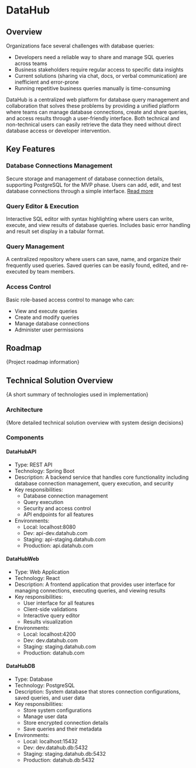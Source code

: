 # DataHub

## Overview

Organizations face several challenges with database queries:
- Developers need a reliable way to share and manage SQL queries across teams
- Business stakeholders require regular access to specific data insights
- Current solutions (sharing via chat, docs, or verbal communication) are inefficient and error-prone
- Running repetitive business queries manually is time-consuming

DataHub is a centralized web platform for database query management and collaboration that solves these problems by providing a unified platform where teams can manage database connections, create and share queries, and access results through a user-friendly interface. Both technical and non-technical users can easily retrieve the data they need without direct database access or developer intervention.

## Key Features

### Database Connections Management
Secure storage and management of database connection details, supporting PostgreSQL for the MVP phase. Users can add, edit, and test database connections through a simple interface. [Read more](features/database-connections-management.md)

### Query Editor & Execution
Interactive SQL editor with syntax highlighting where users can write, execute, and view results of database queries. Includes basic error handling and result set display in a tabular format.

### Query Management
A centralized repository where users can save, name, and organize their frequently used queries. Saved queries can be easily found, edited, and re-executed by team members.

### Access Control
Basic role-based access control to manage who can:
- View and execute queries
- Create and modify queries
- Manage database connections
- Administer user permissions

## Roadmap
{Project roadmap information}

## Technical Solution Overview
{A short summary of technologies used in implementation}

### Architecture
{More detailed technical solution overview with system design decisions}

### Components

#### DataHubAPI
- Type: REST API
- Technology: Spring Boot
- Description: A backend service that handles core functionality including database connection management, query execution, and security
- Key responsibilities:
  - Database connection management
  - Query execution
  - Security and access control
  - API endpoints for all features
- Environments:
  - Local: localhost:8080
  - Dev: api-dev.datahub.com
  - Staging: api-staging.datahub.com
  - Production: api.datahub.com

#### DataHubWeb
- Type: Web Application
- Technology: React
- Description: A frontend application that provides user interface for managing connections, executing queries, and viewing results
- Key responsibilities:
  - User interface for all features
  - Client-side validations
  - Interactive query editor
  - Results visualization
- Environments:
  - Local: localhost:4200
  - Dev: dev.datahub.com
  - Staging: staging.datahub.com
  - Production: datahub.com

#### DataHubDB
- Type: Database
- Technology: PostgreSQL
- Description: System database that stores connection configurations, saved queries, and user data
- Key responsibilities:
  - Store system configurations
  - Manage user data
  - Store encrypted connection details
  - Save queries and their metadata
- Environments:
  - Local: localhost:15432
  - Dev: dev.datahub.db:5432
  - Staging: staging.datahub.db:5432
  - Production: datahub.db:5432